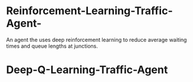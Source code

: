 # Reinforcement-Learning-Traffic-Agent-
An agent the uses deep reinforcement learning to reduce average waiting times and queue lengths at junctions.
# Deep-Q-Learning-Traffic-Agent
